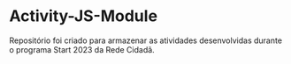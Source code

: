 # Activity-JS-Module
Repositório foi criado para armazenar as atividades desenvolvidas durante o programa Start 2023 da Rede Cidadã.
